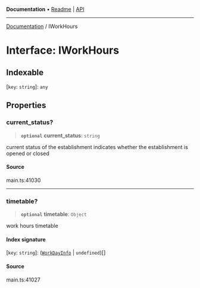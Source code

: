 **Documentation** • [Readme](../README.md) \| [API](../globals.md)

***

[Documentation](../README.md) / IWorkHours

# Interface: IWorkHours

## Indexable

 \[`key`: `string`\]: `any`

## Properties

### current\_status?

> **`optional`** **current\_status**: `string`

current status of the establishment
indicates whether the establishment is opened or closed

#### Source

main.ts:41030

***

### timetable?

> **`optional`** **timetable**: `Object`

work hours timetable

#### Index signature

 \[`key`: `string`\]: ([`WorkDayInfo`](../classes/WorkDayInfo.md) \| `undefined`)[]

#### Source

main.ts:41027
